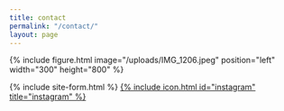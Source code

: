 ```yaml
---
title: contact
permalink: "/contact/"
layout: page
---
```


{% include figure.html image="/uploads/IMG_1206.jpeg" position="left" width="300" height="800" %}

{% include site-form.html %}
[{% include icon.html id="instagram" title="instagram" %}](https://www.instagram.com/commesicommesari/)
